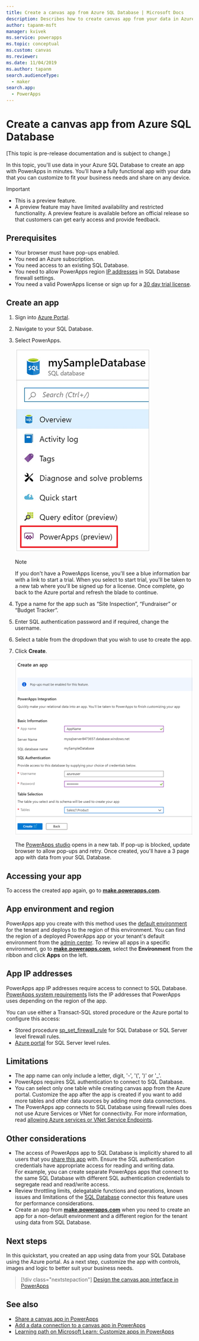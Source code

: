 ```yaml
---
title: Create a canvas app from Azure SQL Database | Microsoft Docs
description: Describes how to create canvas app from your data in Azure SQL Database
author: tapanm-msft
manager: kvivek
ms.service: powerapps
ms.topic: conceptual
ms.custom: canvas
ms.reviewer: 
ms.date: 11/04/2019
ms.author: tapanm
search.audienceType: 
  - maker
search.app: 
  - PowerApps
---
```

# Create a canvas app from Azure SQL Database

[This topic is pre-release documentation and is subject to change.]

In this topic, you'll use data in your Azure SQL Database to create an app with PowerApps in minutes. You’ll have a fully functional app with your data that you can customize to fit your business needs and share  on any device.

> [!IMPORTANT]
> - This is a preview feature.
> - A preview feature may have limited availability and restricted functionality. A preview feature is available before an official release so that customers can get early access and provide feedback.

## Prerequisites

- Your browser must have pop-ups enabled.
- You need an Azure subscription.
- You need access to an existing SQL Database.
- You need to allow PowerApps region [IP addresses](#app-ip-addresses) in SQL Database firewall settings.
- You need a valid PowerApps license or sign up for a [30 day trial license](../signup-for-powerapps.md).

## Create an app

1. Sign into [Azure Portal](https://portal.azure.com).
2. Navigate to your SQL Database.
3. Select PowerApps.

    
    ![PowerApps option in SQL Database options](./media/app-from-azure-sql-database/powerapps-link-azure-portal.png "PowerApps option inside SQL Database")

    > [!NOTE]
    > If you don't have a PowerApps license, you'll see a blue information bar with a link to start a trial. When you select to start trial, you'll be taken to a new tab where you'll be signed up for a license. Once complete, go back to the Azure portal and refresh the blade to continue.

4. Type a name for the app such as “Site Inspection”, “Fundraiser” or “Budget Tracker”.

5. Enter SQL authentication password and if required, change the username.
6. Select a table from the dropdown that you wish to use to create the app.

7. Click **Create**.


    ![Specify the information for your app](./media/app-from-azure-sql-database/powerapps-create-page-azure-portal.png "Specify the information for your app")

    The [PowerApps studio](https://create.powerapps.com/studio/) opens in a new tab. If pop-up is blocked, update browser to allow pop-ups and retry. Once created, you'll have a 3 page app with data from your SQL Database.

## Accessing your app

To access the created app again, go to [**make.powerapps.com**](https://make.powerapps.com).

## App environment and region

PowerApps app you create with this method uses the [default environment](https://docs.microsoft.com/power-platform/admin/environments-overview#the-default-environment) for the tenant and deploys to the region of this environment. You can find the region of a deployed PowerApps app or your tenant's default environment from the [admin center](https://docs.microsoft.com/power-platform/admin/regions-overview#how-do-i-find-out-where-my-app-is-deployed). To review all apps in a specific environment, go to [**make.powerapps.com**](https://make.powerapps.com), select the **Environment** from the ribbon and click **Apps** on the left.

## App IP addresses

PowerApps app IP addresses require access to connect to SQL Database. [PowerApps system requirements](limits-and-config#ip-addresses) lists the IP addresses that PowerApps uses depending on the region of the app.

You can use either a Transact-SQL stored procedure or the Azure portal to configure this access:

- Stored procedure [sp_set_firewall_rule](https://docs.microsoft.com/sql/relational-databases/system-stored-procedures/sp-set-firewall-rule-azure-sql-database?view=azuresqldb-current) for SQL Database or SQL Server level firewall rules.
- [Azure portal](https://docs.microsoft.com/azure/sql-database/sql-database-firewall-configure) for SQL Server level rules.

## Limitations

- The app name can only include a letter, digit, '-', '(', ')' or '_'.
- PowerApps requires SQL authentication to connect to SQL Database.
- You can select only one table while creating canvas app from the Azure portal. Customize the app after the app is created if you want to add more tables and other data sources by adding more data connections.
- The PowerApps app connects to SQL Database using firewall rules does not use Azure Services or VNet for connectivity. For more information, read [allowing Azure services or VNet Service Endpoints](https://docs.microsoft.com/azure/sql-database/sql-database-vnet-service-endpoint-rule-overview).

## Other considerations

- The access of PowerApps app to SQL Database is implicitly shared to all users that you [share this app](share-app) with. Ensure the SQL authentication credentials have appropriate access for reading and writing data. </br> For example, you can create separate PowerApps apps that connect to the same SQL Database with different SQL authentication credentials to segregate read and read/write access.
- Review throttling limits, delegatable functions and operations, known issues and limitations of the [SQL Database](https://docs.microsoft.com/connectors/sql/) connector this feature uses for performance considerations.
- Create an app from [**make.powerapps.com**](https://make.powerapps.com) when you need to create an app for a non-default environment and a different region for the tenant using data from SQL Database.

## Next steps

In this quickstart, you created an app using data from your SQL Database using the Azure portal. As a next step, customize the app with controls, images and logic to better suit your business needs.

> [!div class="nextstepaction"]
> [Design the canvas app interface in PowerApps](add-configure-controls)

## See also

- [Share a canvas app in PowerApps](share-app) </br>
- [Add a data connection to a canvas app in PowerApps](add-data-connection#add-data-source)</br>
- [Learning path on Microsoft Learn: Customize apps in PowerApps](https://docs.microsoft.com/learn/modules/customize-apps-in-powerapps/)
